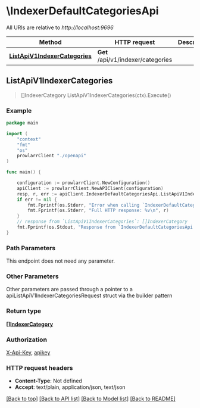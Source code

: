 # \IndexerDefaultCategoriesApi

All URIs are relative to *http://localhost:9696*

Method | HTTP request | Description
------------- | ------------- | -------------
[**ListApiV1IndexerCategories**](IndexerDefaultCategoriesApi.md#ListApiV1IndexerCategories) | **Get** /api/v1/indexer/categories | 



## ListApiV1IndexerCategories

> []IndexerCategory ListApiV1IndexerCategories(ctx).Execute()



### Example

```go
package main

import (
    "context"
    "fmt"
    "os"
    prowlarrClient "./openapi"
)

func main() {

    configuration := prowlarrClient.NewConfiguration()
    apiClient := prowlarrClient.NewAPIClient(configuration)
    resp, r, err := apiClient.IndexerDefaultCategoriesApi.ListApiV1IndexerCategories(context.Background()).Execute()
    if err != nil {
        fmt.Fprintf(os.Stderr, "Error when calling `IndexerDefaultCategoriesApi.ListApiV1IndexerCategories``: %v\n", err)
        fmt.Fprintf(os.Stderr, "Full HTTP response: %v\n", r)
    }
    // response from `ListApiV1IndexerCategories`: []IndexerCategory
    fmt.Fprintf(os.Stdout, "Response from `IndexerDefaultCategoriesApi.ListApiV1IndexerCategories`: %v\n", resp)
}
```

### Path Parameters

This endpoint does not need any parameter.

### Other Parameters

Other parameters are passed through a pointer to a apiListApiV1IndexerCategoriesRequest struct via the builder pattern


### Return type

[**[]IndexerCategory**](IndexerCategory.md)

### Authorization

[X-Api-Key](../README.md#X-Api-Key), [apikey](../README.md#apikey)

### HTTP request headers

- **Content-Type**: Not defined
- **Accept**: text/plain, application/json, text/json

[[Back to top]](#) [[Back to API list]](../README.md#documentation-for-api-endpoints)
[[Back to Model list]](../README.md#documentation-for-models)
[[Back to README]](../README.md)


